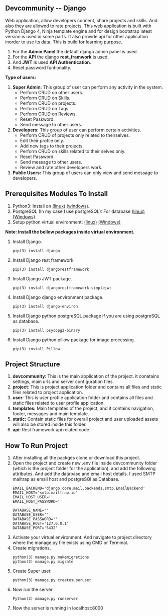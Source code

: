 ## Devcommunity -- Django
Web application, allow developers connent, share projects and skills. And also they are allowed to rate projects.
This web application is built with Python Django 4, Ninja template engine and for design bootstrap latest version is used in some parts. It also provide api for other application inorder to use its data.
This is build for learning purpose.


1. For the **Admin Panel** the default django admin panel is used.
2. For the **API** the django **rest_framwork** is used.
3. And **JWT** is used **API Authentication**.
4. Reset password funtionality.

**Type of users:**
1. **Super Admin:** This group of user can perform any activity in the system.
    - Perform CRUD on other users.
    - Perform CRUD on Skills.
    - Perform CRUD on projects.
    - Perform CRUD on Tags.
    - Perform CRUD on Reviews.
    - Reset Password.
    - Send message to other users.
2. **Developers:** This group of user can perform certain activities.
    - Perform CRUD of projects only related to theirselves.
    - Edit their profile only.
    - Add new tags to their projects.
    - Perform CRUD on skills related to their selves only.
    - Reset Password.
    - Send message to other users.
    - Review and rate other developers work.
3. **Public Users:** This group of users can only view and send message to developers.

## Prerequisites Modules To Install
1. Python3: Install on [(linux)](https://docs.python-guide.org/starting/install3/linux/)  [(windows)](https://docs.python-guide.org/starting/install3/win/).
2. PostgreSQL (In my case I use postgreSQL): For database [(linux)](https://tecadmin.net/install-postgresql-server-on-ubuntu/) [(Windows)](https://www.guru99.com/download-install-postgresql.html).
3. Setup python virtual environment: [(linux)](https://www.liquidweb.com/kb/how-to-setup-a-python-virtual-environment-on-windows-10/) [(Windows)](https://www.liquidweb.com/kb/how-to-setup-a-python-virtual-environment-on-windows-10/)

**Note: Install the bellow packages inside virtual environment.**
1. Install Django.
    ```
    pip(3) install django
    ```
2. Install Django rest framework.
    ```
    pip(3) install djangorestframework
    ```
3. Install Django JWT package.
    ```
    pip(3) install djangorestframework-simplejwt
    ```
4. Install Django django environment package.
    ```
    pip(3) install django-environ
    ```
5. Install Django python postgreSQL package if you are using postgreSQL as database.
    ```
    pip(3) install psycopg2-binary
    ```
6. Install Django python pillow package for image processing.
    ```
    pip(3) install Pillow
    ```

## Project Structure
1. **devcommunity**: This is the main application of the project. it conatains settings, main urls and server configuration files.
2. **project**: This is project application folder and contains all files and static files related to project application.
2. **user**: This is user profile application folder and contains all files and static files related to user profile application.
4. **templates:** Main templates of the project, and it contains navigation, footer, messages and main template.
5. **static:** Contain static files for overall project and user uploaded assets will also be stored inside this folder.
6. **api:** Rest framework api related code.

## How To Run Project
1. After installing all the packges clone or download this project.
2. Open the project and create new .env file inside devcommunity folder (which is the project folder for the application). and add the following attributes. And add the database and email host details. I used SMTP mailtrap as email host and postgreSQl as Database.
    ```
    EMAIL_BACKEND='django.core.mail.backends.smtp.EmailBackend'
    EMAIL_HOST='smtp.mailtrap.io'
    EMAIL_HOST_USER=''
    EMAIL_HOST_PASSWORD=''

    DATABASE_NAME=''
    DATABASE_USER=''
    DATABASE_PASSWORD=''
    DATABASE_HOST='127.0.0.1'
    DATABASE_PORT='5432'
    ```
3. Activate your virtual environment. And navigate to project directory where the manage.py file exists using CMD or Terminal.
4. Create migrations.
    ```
    python(3) manage.py makemigrations
    python(3) manage.py migrate
    ```
4. Create Super user.
    ```
    python(3) manage.py createsuperuser
    ```
5. Now run the server.
    ```
    Python(3) manage.py runserver
    ```
6. Now the server is running in localhost:8000

